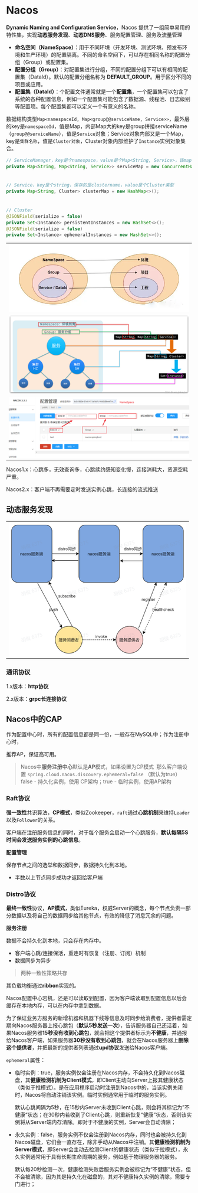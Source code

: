 # Nacos

**Dynamic Naming and Configuration Service**，Nacos 提供了一组简单易用的特性集，实现**动态服务发现**、**动态DNS服务**、服务配置管理、服务及流量管理

- **命名空间（NameSpace）**：用于不同环境（开发环境、测试环境、预发布环境和生产环境）的配置隔离。不同的命名空间下，可以存在相同名称的配置分组（Group）或配置集。
- **配置分组（Group）**：对配置集进行分组，不同的配置分组下可以有相同的配置集（DataId）。默认的配置分组名称为 **DEFAULT_GROUP**。用于区分不同的项目或应用。
- **配置集（DataId）**：个配置文件通常就是一个**配置集**，一个配置集可以包含了系统的各种配置信息，例如一个配置集可能包含了数据源、线程池、日志级别等配置项。每个配置集都可以定义一个有意义的名称。

数据结构类型`Map<namespaceId, Map<group@@serviceName, Service>>`，最外层的key是`namespaceId`，值是Map，内部Map大的key是group拼接serviceName（`group@@serviceName`），值是`Service`对象；Service对象内部又是一个Map，key是`集群名称`，值是`Cluster对象`，Cluster对象内部维护了`Instance`实例对象集合。

```java
// ServiceManager，key是个namespace，value是个Map<String, Service>，该map的key是group@@serviceName，value是个service类
private Map<String, Map<String, Service>> serviceMap = new ConcurrentHashMap<>();


// Service，key是个string，保存的是clustername，value是个Cluster类型
private Map<String, Cluster> clusterMap = new HashMap<>();


// Cluster
@JSONField(serialize = false)
private Set<Instance> persistentInstances = new HashSet<>();
@JSONField(serialize = false)
private Set<Instance> ephemeralInstances = new HashSet<>();
```



|                                                  |
| ------------------------------------------------ |
| <img src="images/Nacos.jpg" style="zoom:80%;" /> |
| ![](.\images\Nacos数据结构类型.png)              |
| <img src="images/Nacos界面.jpg"  />              |

Nacos1.x：心跳多，无效查询多，心跳续约感知变化慢，连接消耗大，资源空耗严重。

Nacos2.x：客户端不再需要定时发送实例心跳，长连接的流式推送



## 动态服务发现

|                                                              |
| ------------------------------------------------------------ |
| <img src="images/Nacos动态服务发现.jpg" style="zoom: 67%;" /> |

### 通讯协议

1.x版本：**http协议**

2.x版本：**grpc长连接协议**

## Nacos中的CAP

作为配置中心时，所有的配置信息都是同一份，一般存在MySQL中；作为注册中心时，

推荐AP，保证高可用。

> Nacos中**服务注册中心**默认是**AP**模式，如果设置为CP模式`
> `那么客户端设置 `spring.cloud.nacos.discovery.ephemeral=false` （默认为true） false - 持久化实例，使用 CP架构；true - 临时实例，使用AP架构


### Raft协议

**强一致性**共识算法，**CP模式**，类似Zookeeper，`raft`通过**心跳机制**来维持`Leader`以及`Follower`的关系。

客户端在注册服务信息的同时，对于每个服务会启动一个心跳服务，**默认每隔5S时间会发送服务实例的心跳信息**。

**配置管理**

保存节点之间的选举和数据同步，数据持久化到本地。

- 半数以上节点同步成功才返回给客户端

### Distro协议

**最终一致性**协议，**AP模式**，类似Eureka，权威Server的概念，每个节点负责⼀部分数据以及将自己的数据同步给其他节点，有效的降低了消息冗余的问题。

**服务注册**

数据不会持久化到本地，只会存在内存中。

- 客户端心跳/连接保活，重连时有恢复（注册、订阅）机制
- 数据同步为异步

> 两种一致性策略共存



其负载均衡通过**ribbon**实现的。

Nacos配置中心宕机，还是可以读取到配置，因为客户端读取到配置信息以后会缓存在本地内存，可以在内存中拿到数据。

为了保证业务方服务的新增机器和机器下线等信息及时同步给消费者，提供者需定期向Nacos服务器上报心跳包（**默认5秒发送一次**），告诉服务器自己还活着，如果Nacos服务器**15秒没有收到心跳包**，就会把这个提供者标示为**不健康**，并通报给Nacos客户端，如果服务器**30秒没有收到心跳包**，就会在Nacos服务器上**删除这个提供者**，并把最新的提供者列表通过**upd协议**发送给Nacos客户端。

`ephemeral`属性：

- 临时实例：true，服务实例仅会注册在Nacos内存，不会持久化到Nacos磁盘，其**健康检测机制为Client模式**，即Client主动向Server上报其健康状态（类似于推模式）。是在应用程序启动时注册到Nacos中的，当该实例关闭时，Nacos将自动注销该实例。临时实例通常用于临时的服务实例。

  默认心跳间隔为5秒，在15秒内Server未收到Client心跳，则会将其标记为”不健康“状态；在30秒内若收到了Client心跳，则重新恢复“健康”状态，否则该实例将从Server端内存清除。即对于不健康的实例，Server会自动清除；

- 永久实例：false，服务实例不仅会注册到Nacos内存，同时也会被持久化到Nacos磁盘，它们会一直存在，除非手动从Nacos中注销。其**健康检测机制为Server模式**，即Server会主动去检测Client的健康状态（类似于拉模式），永久实例通常用于具有长期生命周期的服务，例如基于物理服务器的服务。

  默认每20秒检测一次，健康检测失败后服务实例会被标记为“不健康”状态，但不会被清除，因为其是持久化在磁盘的，其对不健康持久实例的清除，需要专门进行；

